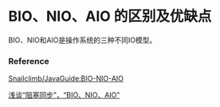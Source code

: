 
# BIO、NIO、AIO 的区别及优缺点

BIO、NIO和AIO是操作系统的三种不同IO模型。

### Reference

[Snailclimb/JavaGuide:BIO-NIO-AIO](https://github.com/Snailclimb/JavaGuide/blob/master/docs/java/BIO-NIO-AIO.md)

[浅谈“阻塞同步”，“BIO、NIO、AIO”](https://www.jianshu.com/p/8ad464ed516e)

